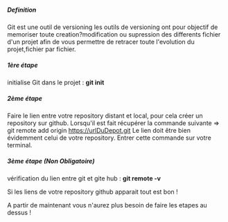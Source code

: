 ##### Definition 

Git est une outil de versioning les outils de versioning ont pour objectif de memoriser toute creation?modification ou supression des differents fichier d'un projet afin de vous permettre de retracer toute l'evolution du projet,fichier par fichier.

##### 1ère étape

initialise Git dans le projet : **git init**

##### 2ème étape

Faire le lien entre votre repository distant et local, pour cela créer un repository sur github. Lorsqu'il est fait
récupérer la commande suivante => git remote add origin https://urlDuDepot.git Le lien doit être bien
évidemment celui de votre repository. Entrer cette commande sur votre terminal.

##### 3ème étape (Non Obligatoire)

vérification du lien entre git et gite hub : **git remote -v**

Si les liens de votre repository github apparait tout est bon !

A partir de maintenant vous n'aurez plus besoin de faire les etapes au dessus !



